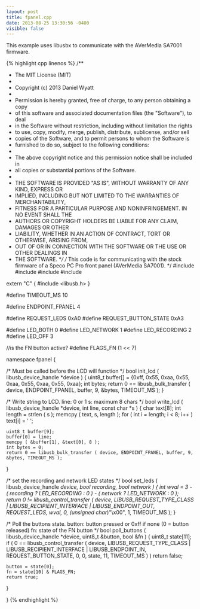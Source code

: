 ```yaml
---
layout: post
title: fpanel.cpp
date: 2013-08-25 13:30:56 -0400
visible: false
---
```


This example uses libusbx to communicate with the AVerMedia SA7001 firmware.

{% highlight cpp linenos %}
/**
* The MIT License (MIT)
*
* Copyright (c) 2013 Daniel Wyatt
*
* Permission is hereby granted, free of charge, to any person obtaining a copy
* of this software and associated documentation files (the "Software"), to deal
* in the Software without restriction, including without limitation the rights
* to use, copy, modify, merge, publish, distribute, sublicense, and/or sell
* copies of the Software, and to permit persons to whom the Software is
* furnished to do so, subject to the following conditions:
*
* The above copyright notice and this permission notice shall be included in
* all copies or substantial portions of the Software.
*
* THE SOFTWARE IS PROVIDED "AS IS", WITHOUT WARRANTY OF ANY KIND, EXPRESS OR
* IMPLIED, INCLUDING BUT NOT LIMITED TO THE WARRANTIES OF MERCHANTABILITY,
* FITNESS FOR A PARTICULAR PURPOSE AND NONINFRINGEMENT. IN NO EVENT SHALL THE
* AUTHORS OR COPYRIGHT HOLDERS BE LIABLE FOR ANY CLAIM, DAMAGES OR OTHER
* LIABILITY, WHETHER IN AN ACTION OF CONTRACT, TORT OR OTHERWISE, ARISING FROM,
* OUT OF OR IN CONNECTION WITH THE SOFTWARE OR THE USE OR OTHER DEALINGS IN
* THE SOFTWARE.
**/
/*
  This code is for communicating with the stock firmware of a
  Speco PC Pro front panel (AVerMedia SA7001).
*/
#include <cstdio>
#include <cstdlib>
#include <cstring>
#include <string>

extern "C" {
#include <libusb.h>
}

#define TIMEOUT_MS      10

#define ENDPOINT_FPANEL 4

#define REQUEST_LEDS        0xA0
#define REQUEST_BUTTON_STATE   0xA3

#define LED_BOTH        0
#define LED_NETWORK     1
#define LED_RECORDING   2
#define LED_OFF         3

//is the FN button active?
#define FLAGS_FN        (1 << 7)

namespace fpanel {

/* Must be called before the LCD will function */
bool init_lcd ( libusb_device_handle *device ) {
    uint8_t buffer[] = {0xff, 0x55, 0xaa, 0x55, 0xaa, 0x55, 0xaa, 0x55, 0xaa};
    int bytes;
    return 0 == libusb_bulk_transfer ( device, ENDPOINT_FPANEL, buffer, 9,
        &bytes, TIMEOUT_MS );
}

/*
    Write string to LCD.
    line: 0 or 1
    s:    maximum 8 chars
*/
bool write_lcd ( libusb_device_handle *device, int line, const char *s ) {
    char text[8];
    int length = strlen ( s );
    memcpy ( text, s, length );
    for ( int i = length; i < 8; i++ )
        text[i] = ' ';

    uint8_t buffer[9];
    buffer[0] = line;
    memcpy ( &buffer[1], &text[0], 8 );
    int bytes = 0;
    return 0 == libusb_bulk_transfer ( device, ENDPOINT_FPANEL, buffer, 9,
    &bytes, TIMEOUT_MS );
}

/* set the recording and network LED states */
bool set_leds ( libusb_device_handle *device, bool recording, bool network ) {
    int wval = 3 - ( recording ? LED_RECORDING : 0 ) - ( network ? LED_NETWORK : 0 );
    return 0 != libusb_control_transfer ( device,
        LIBUSB_REQUEST_TYPE_CLASS
        | LIBUSB_RECIPIENT_INTERFACE
        | LIBUSB_ENDPOINT_OUT,
    REQUEST_LEDS,
    wval,
    0,
    (unsigned char*)"\x00",
    1,
    TIMEOUT_MS );
}

/*
    Poll the buttons state.
    button: button pressed or 0xff if none (0 = button released)
    fn:     state of the FN button
*/
bool poll_buttons ( libusb_device_handle *device, uint8_t &button, bool &fn ) {
    uint8_t state[11];
    if ( 0 == libusb_control_transfer ( device,
        LIBUSB_REQUEST_TYPE_CLASS
        | LIBUSB_RECIPIENT_INTERFACE
        | LIBUSB_ENDPOINT_IN,
    REQUEST_BUTTON_STATE,
    0,
    0,
    state,
    11,
    TIMEOUT_MS ) )
        return false;

    button = state[0];
    fn = state[10] & FLAGS_FN;
    return true;
}

}
{% endhighlight %}
